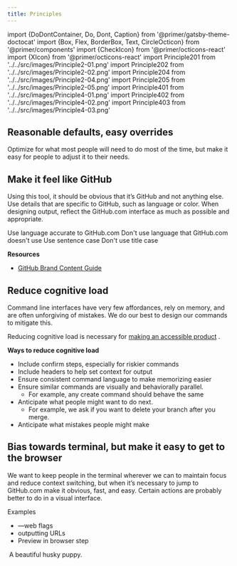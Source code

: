 ```yaml
---
title: Principles
---
```


import {DoDontContainer, Do, Dont, Caption} from '@primer/gatsby-theme-doctocat'
import {Box, Flex, BorderBox, Text, CircleOcticon} from '@primer/components'
import {CheckIcon} from '@primer/octicons-react'
import {XIcon} from '@primer/octicons-react'
import Principle201 from '../../src/images/Principle2-01.png'
import Principle202 from '../../src/images/Principle2-02.png'
import Principle204 from '../../src/images/Principle2-04.png'
import Principle205 from '../../src/images/Principle2-05.png'
import Principle401 from '../../src/images/Principle4-01.png'
import Principle402 from '../../src/images/Principle4-02.png'
import Principle403 from '../../src/images/Principle4-03.png'

## Reasonable defaults, easy overrides
Optimize for what most people will need to do most of the time, but make it easy for people to adjust it to their needs.

## Make it feel like GitHub
Using this tool, it should be obvious that it’s GitHub and not anything else. Use details that are specific to GitHub, such as language or color. When designing output, reflect the GitHub.com interface as much as possible and appropriate.


<DoDontContainer>
  <Do src={Principle205}>
    Use language accurate to GitHub.com
  </Do>
  <Dont src={Principle202}>
    Don't use language that GitHub.com doesn't use
  </Dont>
</DoDontContainer>

<DoDontContainer>
  <Do src={Principle204}>
    Use sentence case
  </Do>
  <Dont src={Principle201}>
    Don't use title case
  </Dont>
</DoDontContainer>

**Resources**
- [GitHub Brand Content Guide](https://brand.github.com/content/)


## Reduce cognitive load
Command line interfaces have very few affordances, rely on memory, and are often unforgiving of mistakes. We do our best to design our commands to mitigate this.

Reducing cognitive load is necessary for  [making an accessible product](https://www.w3.org/TR/coga-usable/#summary) .

**Ways to reduce cognitive load**
* Include confirm steps, especially for riskier commands
* Include headers to help set context for output
* Ensure consistent command language to make memorizing easier
* Ensure similar commands are visually and behaviorally parallel.
	* For example, any create command should behave the same
* Anticipate what people might want to do next.
	* For example, we ask if you want to delete your branch after you merge.
* Anticipate what mistakes people might make


## Bias towards terminal, but make it easy to get to the browser
We want to keep people in the terminal wherever we can to maintain focus and reduce context switching, but when it’s necessary to jump to GitHub.com make it obvious, fast, and easy. Certain actions are probably better to do in a visual interface.

Examples
* —web flags
* outputting URLs
* Preview in browser step


<img src={Principle401} alt="" />
<Caption>A beautiful husky puppy.</Caption>

<img src={Principle402} alt="" />


<img src={Principle403} alt="" />
